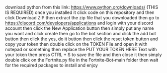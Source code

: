 download python from this link: https://www.python.org/downloads/ (THIS IS REQUIRED)
once you installed it click code on this repository and then click Download ZIP
then extract the zip file that you downloaded
then go to https://discord.com/developers/applications and login with your discord account
then click the New Application button
then simply put any name you want and click create
then go to the bot section and click the add bot button
then click the yes, do it button
then click the reset token button and copy your token
then double click on the TOKEN File and open it with notepad or something
then replace the PUT YOUR TOKEN HERE Text with your token
then press CTRL + S to save the file and then close it
then simply double click on the Fortnite.py file in the Fortnite-Bot-main folder
then wait for the required packages to install and enjoy
